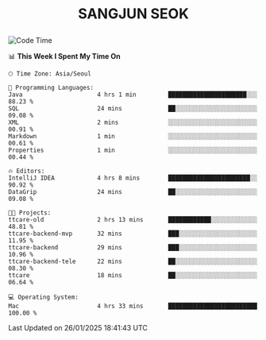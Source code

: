 <h1>
 <p align="center">
   SANGJUN SEOK
 </p>
</h1>

<!--START_SECTION:waka-->
![Code Time](http://img.shields.io/badge/Code%20Time-4%2C069%20hrs%204%20mins-blue)

📊 **This Week I Spent My Time On** 

```text
🕑︎ Time Zone: Asia/Seoul

💬 Programming Languages: 
Java                     4 hrs 1 min         ██████████████████████░░░   88.23 % 
SQL                      24 mins             ██░░░░░░░░░░░░░░░░░░░░░░░   09.08 % 
XML                      2 mins              ░░░░░░░░░░░░░░░░░░░░░░░░░   00.91 % 
Markdown                 1 min               ░░░░░░░░░░░░░░░░░░░░░░░░░   00.61 % 
Properties               1 min               ░░░░░░░░░░░░░░░░░░░░░░░░░   00.44 % 

🔥 Editors: 
IntelliJ IDEA            4 hrs 8 mins        ███████████████████████░░   90.92 % 
DataGrip                 24 mins             ██░░░░░░░░░░░░░░░░░░░░░░░   09.08 % 

🐱‍💻 Projects: 
ttcare-old               2 hrs 13 mins       ████████████░░░░░░░░░░░░░   48.81 % 
ttcare-backend-mvp       32 mins             ███░░░░░░░░░░░░░░░░░░░░░░   11.95 % 
ttcare-backend           29 mins             ███░░░░░░░░░░░░░░░░░░░░░░   10.96 % 
ttcare-backend-tele      22 mins             ██░░░░░░░░░░░░░░░░░░░░░░░   08.30 % 
ttcare                   18 mins             ██░░░░░░░░░░░░░░░░░░░░░░░   06.64 % 

💻 Operating System: 
Mac                      4 hrs 33 mins       █████████████████████████   100.00 % 
```


 Last Updated on 26/01/2025 18:41:43 UTC
<!--END_SECTION:waka-->
